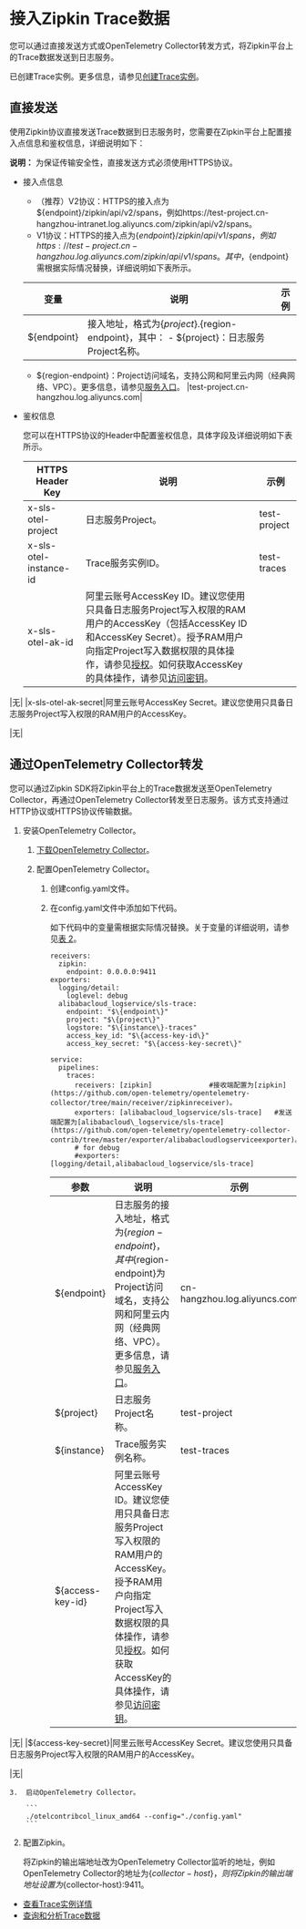 # 接入Zipkin Trace数据

您可以通过直接发送方式或OpenTelemetry Collector转发方式，将Zipkin平台上的Trace数据发送到日志服务。

已创建Trace实例。更多信息，请参见[创建Trace实例](/cn.zh-CN/Trace服务/创建Trace实例.md)。

## 直接发送

使用Zipkin协议直接发送Trace数据到日志服务时，您需要在Zipkin平台上配置接入点信息和鉴权信息，详细说明如下：

**说明：** 为保证传输安全性，直接发送方式必须使用HTTPS协议。

-   接入点信息

    -   （推荐）V2协议：HTTPS的接入点为$\{endpoint\}/zipkin/api/v2/spans，例如https://test-project.cn-hangzhou-intranet.log.aliyuncs.com/zipkin/api/v2/spans。
    -   V1协议：HTTPS的接入点为$\{endpoint\}/zipkin/api/v1/spans，例如https://test-project.cn-hangzhou.log.aliyuncs.com/zipkin/api/v1/spans。
    其中，$\{endpoint\}需根据实际情况替换，详细说明如下表所示。

    |变量|说明|示例|
    |--|--|--|
    |$\{endpoint\}|接入地址，格式为$\{project\}.$\{region-endpoint\}，其中：    -   $\{project\}：日志服务Project名称。
    -   $\{region-endpoint\}：Project访问域名，支持公网和阿里云内网（经典网络、VPC）。更多信息，请参见[服务入口](/cn.zh-CN/开发指南/API参考/服务入口.md)。
|test-project.cn-hangzhou.log.aliyuncs.com|

-   鉴权信息

    您可以在HTTPS协议的Header中配置鉴权信息，具体字段及详细说明如下表所示。

    |HTTPS Header Key|说明|示例|
    |----------------|--|--|
    |x-sls-otel-project|日志服务Project。|test-project|
    |x-sls-otel-instance-id|Trace服务实例ID。|test-traces|
    |x-sls-otel-ak-id|阿里云账号AccessKey ID。建议您使用只具备日志服务Project写入权限的RAM用户的AccessKey（包括AccessKey ID和AccessKey Secret）。授予RAM用户向指定Project写入数据权限的具体操作，请参见[授权](/cn.zh-CN/开发指南/访问控制RAM/RAM自定义授权场景.md)。如何获取AccessKey的具体操作，请参见[访问密钥](/cn.zh-CN/开发指南/API参考/访问密钥.md)。

|无|
    |x-sls-otel-ak-secret|阿里云账号AccessKey Secret。建议您使用只具备日志服务Project写入权限的RAM用户的AccessKey。

|无|


## 通过OpenTelemetry Collector转发

您可以通过Zipkin SDK将Zipkin平台上的Trace数据发送至OpenTelemetry Collector，再通过OpenTelemetry Collector转发至日志服务。该方式支持通过HTTP协议或HTTPS协议传输数据。

1.  安装OpenTelemetry Collector。

    1.  [下载OpenTelemetry Collector](https://github.com/open-telemetry/opentelemetry-collector-contrib/releases)。

    2.  配置OpenTelemetry Collector。

        1.  创建config.yaml文件。
        2.  在config.yaml文件中添加如下代码。

            如下代码中的变量需根据实际情况替换。关于变量的详细说明，请参见[表 2](#table_ett_bwh_tl4)。

            ```
            receivers:
              zipkin:
                endpoint: 0.0.0.0:9411
            exporters:
              logging/detail:
                loglevel: debug
              alibabacloud_logservice/sls-trace:
                endpoint: "$\{endpoint\}"
                project: "$\{project\}"
                logstore: "$\{instance\}-traces"
                access_key_id: "$\{access-key-id\}"
                access_key_secret: "$\{access-key-secret\}"
            
            service:
              pipelines:
                traces:
                  receivers: [zipkin]              #接收端配置为[zipkin](https://github.com/open-telemetry/opentelemetry-collector/tree/main/receiver/zipkinreceiver)。
                  exporters: [alibabacloud_logservice/sls-trace]   #发送端配置为[alibabacloud\_logservice/sls-trace](https://github.com/open-telemetry/opentelemetry-collector-contrib/tree/master/exporter/alibabacloudlogserviceexporter)。
                  # for debug
                  #exporters: [logging/detail,alibabacloud_logservice/sls-trace]
            ```

            |参数|说明|示例|
            |--|--|--|
            |$\{endpoint\}|日志服务的接入地址，格式为$\{region-endpoint\}，其中$\{region-endpoint\}为Project访问域名，支持公网和阿里云内网（经典网络、VPC）。更多信息，请参见[服务入口](/cn.zh-CN/开发指南/API参考/服务入口.md)。|cn-hangzhou.log.aliyuncs.com|
            |$\{project\}|日志服务Project名称。|test-project|
            |$\{instance\}|Trace服务实例名称。|test-traces|
            |$\{access-key-id\}|阿里云账号AccessKey ID。建议您使用只具备日志服务Project写入权限的RAM用户的AccessKey。授予RAM用户向指定Project写入数据权限的具体操作，请参见[授权](/cn.zh-CN/开发指南/访问控制RAM/RAM自定义授权场景.md)。如何获取AccessKey的具体操作，请参见[访问密钥](/cn.zh-CN/开发指南/API参考/访问密钥.md)。

|无|
            |$\{access-key-secret\}|阿里云账号AccessKey Secret。建议您使用只具备日志服务Project写入权限的RAM用户的AccessKey。

|无|

    3.  启动OpenTelemetry Collector。

        ```
        ./otelcontribcol_linux_amd64 --config="./config.yaml"
        ```

2.  配置Zipkin。

    将Zipkin的输出端地址改为OpenTelemetry Collector监听的地址，例如OpenTelemetry Collector的地址为$\{collector-host\}，则将Zipkin的输出端地址设置为$\{collector-host\}:9411。


-   [查看Trace实例详情](/cn.zh-CN/Trace服务/查看Trace实例详情.md)
-   [查询和分析Trace数据](/cn.zh-CN/Trace服务/查询和分析Trace数据.md)

